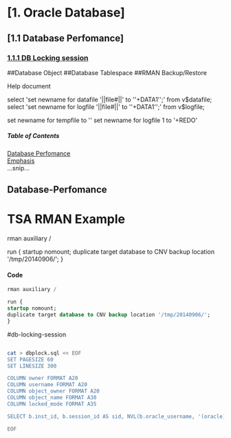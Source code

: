 <!-- /TOC -->
# [1. Oracle Database]
## [1.1 Database Perfomance]
### [1.1.1 DB Locking session](#db-locking-session)


##Database Object
##Database Tablespace
##RMAN Backup/Restore

Help document


select 'set newname for datafile '||file#||' to ''+DATA1'';' from v$datafile; 
select 'set newname for logfile '||file#||' to ''+DATA1'';' from v$logfile; 

set newname for tempfile <fileno> to '<path>'
set newname for logfile 1 to '+REDO'




##### Table of Contents  
[Database Perfomance](#Database-Perfomance)  
[Emphasis](#emphasis)  
...snip...    
<a name="headers"/>
## Database-Perfomance






# TSA RMAN Example

rman auxiliary / 

run {
startup nomount;
duplicate target database to CNV backup location '/tmp/20140906/';
}


#### Code
```sql
rman auxiliary / 

run {
startup nomount;
duplicate target database to CNV backup location '/tmp/20140906/';
}
```




#db-locking-session
```bash

cat > dbplock.sql << EOF
SET PAGESIZE 60
SET LINESIZE 300

COLUMN owner FORMAT A20
COLUMN username FORMAT A20
COLUMN object_owner FORMAT A20
COLUMN object_name FORMAT A30
COLUMN locked_mode FORMAT A35

SELECT b.inst_id, b.session_id AS sid, NVL(b.oracle_username, '(oracle)') AS username, a.owner AS object_owner, a.object_name, Decode(b.locked_mode, 0, 'None', 1, 'Null (NULL)', 2, 'Row-S (SS)', 3, 'Row-X (SX)', 4, 'Share (S)', 5, 'S/Row-X (SSX)', 6, 'Exclusive (X)', b.locked_mode) locked_mode, b.os_user_name FROM   dba_objects a, gv\$locked_object b WHERE  a.object_id = b.object_id ORDER BY 1, 2, 3, 4; 

EOF

```
